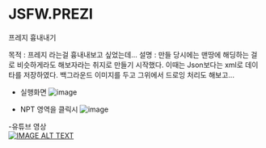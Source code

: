# JSFW.PREZI
프레지 흉내내기

목적 : 프레지 라는걸 흉내내보고 싶었는데... 
설명 : 만들 당시에는 맨땅에 해딩하는 걸로 비슷하게라도 해보자라는 취지로 만들기 시작했다. 
    이때는 Json보다는 xml로 데이타를 저장하였다. 
    백그라운드 이미지를 두고 그위에서 드로잉 처리도 해보고... 
     

- 실행화면
![image](https://user-images.githubusercontent.com/116536524/197897135-dbeb7995-85b6-45a2-a998-9e5aaf6be832.png)


- NPT 영역을 클릭시 
![image](https://user-images.githubusercontent.com/116536524/197897194-18081a22-8c2e-462c-b6e1-38a69ed6aa98.png)


-유튜브 영상<br />
[![IMAGE ALT TEXT](http://img.youtube.com/vi/8srTubZylyU/0.jpg)](https://youtu.be/8srTubZylyU?t=0s) 

